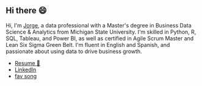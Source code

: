 ## Hi there :smile:

Hi, I'm [Jorge](https://www.linkedin.com/in/jorge-liakopulos/), a data professional with a Master's degree in Business Data Science & Analytics from Michigan State University. I'm skilled in Python, R, SQL, Tableau, and Power BI, as well as certified in Agile Scrum Master and Lean Six Sigma Green Belt. I'm fluent in English and Spanish, and passionate about using data to drive business growth.

- [Resume :otter:](https://github.com/JorgeLiako1998/About-Me/blob/main/Liakopulos_Jorge.pdf)
- [LinkedIn](https://www.linkedin.com/in/jorge-liakopulos/)
- [fav song](https://www.youtube.com/watch?v=mNEUkkoUoIA)